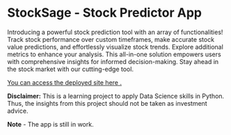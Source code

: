 # StockSage - Stock Predictor App

Introducing a powerful stock prediction tool with an array of functionalities!
Track stock performance over custom timeframes, make accurate stock value predictions, and effortlessly visualize stock trends.
Explore additional metrics to enhance your analysis. This all-in-one solution empowers users with comprehensive insights for informed decision-making. Stay ahead in the stock market with our cutting-edge tool.

[You can access the deployed site here .](https://stock-predictor-app.streamlit.app/)

**Disclaimer:** This is a learning project to apply Data Science skills in Python. Thus, the insights from this project should not be taken as investment advice.

**Note** - The app is still in work. 
